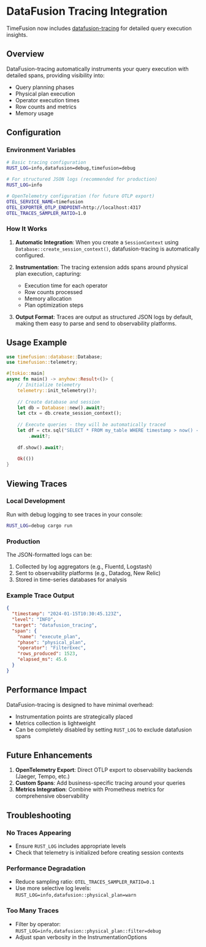 # DataFusion Tracing Integration

TimeFusion now includes [datafusion-tracing](https://github.com/datafusion-contrib/datafusion-tracing) for detailed query execution insights.

## Overview

DataFusion-tracing automatically instruments your query execution with detailed spans, providing visibility into:
- Query planning phases
- Physical plan execution
- Operator execution times
- Row counts and metrics
- Memory usage

## Configuration

### Environment Variables

```bash
# Basic tracing configuration
RUST_LOG=info,datafusion=debug,timefusion=debug

# For structured JSON logs (recommended for production)
RUST_LOG=info

# OpenTelemetry configuration (for future OTLP export)
OTEL_SERVICE_NAME=timefusion
OTEL_EXPORTER_OTLP_ENDPOINT=http://localhost:4317
OTEL_TRACES_SAMPLER_RATIO=1.0
```

### How It Works

1. **Automatic Integration**: When you create a `SessionContext` using `Database::create_session_context()`, datafusion-tracing is automatically configured.

2. **Instrumentation**: The tracing extension adds spans around physical plan execution, capturing:
   - Execution time for each operator
   - Row counts processed
   - Memory allocation
   - Plan optimization steps

3. **Output Format**: Traces are output as structured JSON logs by default, making them easy to parse and send to observability platforms.

## Usage Example

```rust
use timefusion::database::Database;
use timefusion::telemetry;

#[tokio::main]
async fn main() -> anyhow::Result<()> {
    // Initialize telemetry
    telemetry::init_telemetry()?;
    
    // Create database and session
    let db = Database::new().await?;
    let ctx = db.create_session_context();
    
    // Execute queries - they will be automatically traced
    let df = ctx.sql("SELECT * FROM my_table WHERE timestamp > now() - interval '1 hour'")
        .await?;
    
    df.show().await?;
    
    Ok(())
}
```

## Viewing Traces

### Local Development

Run with debug logging to see traces in your console:
```bash
RUST_LOG=debug cargo run
```

### Production

The JSON-formatted logs can be:
1. Collected by log aggregators (e.g., Fluentd, Logstash)
2. Sent to observability platforms (e.g., Datadog, New Relic)
3. Stored in time-series databases for analysis

### Example Trace Output

```json
{
  "timestamp": "2024-01-15T10:30:45.123Z",
  "level": "INFO",
  "target": "datafusion_tracing",
  "span": {
    "name": "execute_plan",
    "phase": "physical_plan",
    "operator": "FilterExec",
    "rows_produced": 1523,
    "elapsed_ms": 45.6
  }
}
```

## Performance Impact

DataFusion-tracing is designed to have minimal overhead:
- Instrumentation points are strategically placed
- Metrics collection is lightweight
- Can be completely disabled by setting `RUST_LOG` to exclude datafusion spans

## Future Enhancements

1. **OpenTelemetry Export**: Direct OTLP export to observability backends (Jaeger, Tempo, etc.)
2. **Custom Spans**: Add business-specific tracing around your queries
3. **Metrics Integration**: Combine with Prometheus metrics for comprehensive observability

## Troubleshooting

### No Traces Appearing
- Ensure `RUST_LOG` includes appropriate levels
- Check that telemetry is initialized before creating session contexts

### Performance Degradation
- Reduce sampling ratio: `OTEL_TRACES_SAMPLER_RATIO=0.1`
- Use more selective log levels: `RUST_LOG=info,datafusion::physical_plan=warn`

### Too Many Traces
- Filter by operator: `RUST_LOG=info,datafusion::physical_plan::filter=debug`
- Adjust span verbosity in the InstrumentationOptions